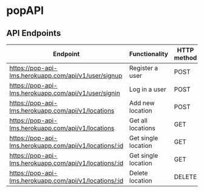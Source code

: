 # popAPI

## API Endpoints

| Endpoint                                               | Functionality       | HTTP method |
| ------------------------------------------------------ | ------------------- | ----------- |
| https://pop-api-lms.herokuapp.com/api/v1/user/signup   | Register a user     | POST        |
| https://pop-api-lms.herokuapp.com/api/v1/user/signin   | Log in a user       | POST        |
| https://pop-api-lms.herokuapp.com/api/v1/locations     | Add new location    | POST        |
| https://pop-api-lms.herokuapp.com/api/v1/locations     | Get all locations   | GET         |
| https://pop-api-lms.herokuapp.com/api/v1/locations/:id | Get single location | GET         |
| https://pop-api-lms.herokuapp.com/api/v1/locations/:id | Get single location | GET         |
| https://pop-api-lms.herokuapp.com/api/v1/locations/:id | Delete location     | DELETE      |
